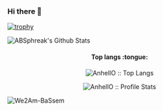 ### Hi there 👋
[![trophy](https://github-profile-trophy.vercel.app/?username=We2Am-BaSsem&row=2&column=3&theme=juicyfresh&margin-w=15&margin-h=15&no-frame=true)](https://github.com/ryo-ma/github-profile-trophy)



<img align="center" src="https://github-readme-stats.vercel.app/api?username=We2Am-BaSsem&include_all_commits=true&count_private=true&show_icons=true&line_height=20&title_color=7A7ADB&icon_color=2234AE&text_color=D3D3D3&bg_color=0,000000,130F40" alt="ABSphreak's Github Stats">

<h4 align="center">Top langs :tongue:</h4>

<p align="center"><img src="https://github-readme-stats.vercel.app/api/top-langs/?username=We2Am-BaSsem&langs_count=10&theme=tokyonight&layout=compact" alt="AnhellO :: Top Langs" /></p>

<p align="center"><img src="https://github-readme-stats.vercel.app/api?username=We2Am-BaSsem&&show_icons=true&theme=synthwave" alt="AnhellO :: Profile Stats" /></p>


<p><img align="center" src="https://github-readme-streak-stats.herokuapp.com/?user=We2Am-BaSsem&theme=tokyonight" alt="We2Am-BaSsem" /></p>
